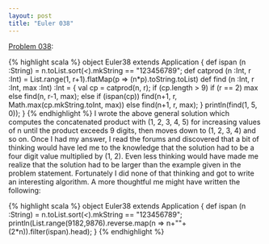 ```yaml
---
layout: post
title: "Euler 038"
---
```


[Problem 038]\:

{% highlight scala %}
object Euler38 extends Application {
  def ispan (n :String) = n.toList.sort(_<_).mkString == "123456789";
  def catprod (n :Int, r :Int) = List.range(1, r+1).flatMap(p => (n*p).toString.toList)
  def find (n :Int, r :Int, max :Int) :Int = {
    val cp = catprod(n, r);
    if (cp.length > 9)
      if (r == 2) max
      else find(n, r-1, max);
    else
      if (ispan(cp)) find(n+1, r, Math.max(cp.mkString.toInt, max))
      else find(n+1, r, max);
  }
  println(find(1, 5, 0));
}
{% endhighlight %}
I wrote the above general solution which computes the concatenated product with (1, 2, 3, 4, 5) for increasing values of n until the product exceeds 9 digits, then moves down to (1, 2, 3, 4) and so on. Once I had my answer, I read the forums and discovered that a bit of thinking would have led me to the knowledge that the solution had to be a four digit value multiplied by (1, 2). Even less thinking would have made me realize that the solution had to be larger than the example given in the problem statement. Fortunately I did none of that thinking and got to write an interesting algorithm. A more thoughtful me might have written the following:

{% highlight scala %}
object Euler38 extends Application {
  def ispan (n :String) = n.toList.sort(_<_).mkString == "123456789";
  println(List.range(9182,9876).reverse.map(n => n+""+(2*n)).filter(ispan).head);
}
{% endhighlight %}

[Problem 038]: http://projecteuler.net/index.php?section=problems&id=38
